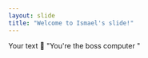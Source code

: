 ```yaml
---
layout: slide
title: "Welcome to Ismael's slide!"
---
```

Your text :tada:
"You're the boss computer "
